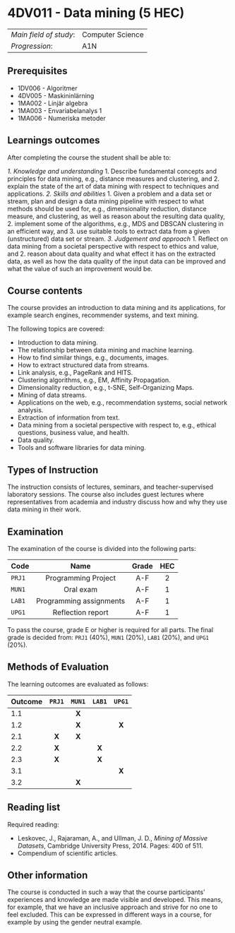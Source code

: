 # 4DV011 - Data mining (5 HEC)

|     |     |
| --- | --- | 
| *Main field of study*: | Computer Science | 
| *Progression*:         | A1N              | 

## Prerequisites

- 1DV006 - Algoritmer
- 4DV005 - Maskininlärning
- 1MA002 - Linjär algebra
- 1MA003 - Envariabelanalys 1
- 1MA006 - Numeriska metoder

## Learnings outcomes

After completing the course the student shall be able to:

*1. Knowledge and understanding*
	1. Describe fundamental concepts and principles for data mining, e.g., distance measures and clustering, and
	2. explain the state of the art of data mining with respect to techniques and applications.
*2.	Skills and abilities*
	1. Given a problem and a data set or stream, plan and design a data mining pipeline with respect to what methods should be used for, e.g., dimensionality reduction, distance measure, and clustering, as well as reason about the resulting data quality, 
	2. implement some of the algorithms, e.g., MDS and DBSCAN clustering in an efficient way, and
	3. use suitable tools to extract data from a given (unstructured) data set or stream.
*3.	Judgement and approach*
	1. Reflect on data mining from a societal perspective with respect to ethics and value, and
	2. reason about data quality and what effect it has on the extracted data, as well as how the data quality of the input data can be improved and what the value of such an improvement would be.

## Course contents

The course provides an introduction to data mining and its applications, for example search engines, recommender systems, and text mining. 

The following topics are covered:

- Introduction to data mining.
- The relationship between data mining and machine learning.
- How to find similar things, e.g., documents, images.
- How to extract structured data from streams.
- Link analysis, e.g., PageRank and HITS.
- Clustering algorithms, e.g., EM, Affinity Propagation.
- Dimensionality reduction, e.g., t-SNE, Self-Organizing Maps.
- Mining of data streams.
- Applications on the web, e.g., recommendation systems, social network analysis.
- Extraction of information from text.
- Data mining from a societal perspective with respect to, e.g., ethical questions, business value, and health.
- Data quality.
- Tools and software libraries for data mining.

## Types of Instruction

The instruction consists of lectures, seminars, and teacher-supervised laboratory sessions. The course also includes guest lectures where representatives from academia and industry discuss how and why they use data mining in their work.

## Examination

The examination of the course is divided into the following parts:

| Code | Name                    | Grade | HEC   | 
| :--- | :---------------------: | :---: | :---: |
|`PRJ1`| Programming Project     | A-F   | 2     |  
|`MUN1`| Oral exam               | A-F   | 1     |    
|`LAB1`| Programming assignments | A-F   | 1     |
|`UPG1`| Reflection report       | A-F   | 1     |  

To pass the course, grade E or higher is required for all parts. The final grade is decided from: `PRJ1` (40%), `MUN1` (20%), `LAB1` (20%), and `UPG1` (20%).

## Methods of Evaluation

The learning outcomes are evaluated as follows:

| Outcome    |`PRJ1` |`MUN1` |`LAB1` |`UPG1` |
| :--------- | :---: | :---: | :---: | :---: |
| 1.1        |       | **X** |       |       |
| 1.2        |       | **X** |       | **X** |
| 2.1        | **X** | **X** |       |       |
| 2.2        | **X** |       | **X** |       |
| 2.3        | **X** |       | **X** |       |
| 3.1        |       |       |       | **X** |
| 3.2        |       | **X** |       |       | 

## Reading list

Required reading:

- Leskovec, J., Rajaraman, A., and Ullman, J. D., *Mining of Massive Datasets*, Cambridge University Press, 2014. Pages: 400 of 511.
- Compendium of scientific articles.

## Other information

The course is conducted in such a way that the course participants' experiences and knowledge are made visible and developed. This means, for example, that we have an inclusive approach and strive for no one to feel excluded. This can be expressed in different ways in a course, for example by using the gender neutral example.